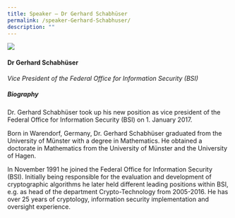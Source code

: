 ```yaml
---
title: Speaker – Dr Gerhard Schabhüser
permalink: /speaker-Gerhard-Schabhuser/
description: ""
---
```

![](/images/Speakers/Gerhard%20Schabhüser.jpg)

#### **Dr Gerhard Schabhüser**

*Vice President of the Federal Office for Information Security (BSI)*  

##### **Biography**
Dr. Gerhard Schabhüser took up his new position as vice president of the Federal Office for Information Security (BSI) on 1. January 2017.

Born in Warendorf, Germany, Dr. Gerhard Schabhüser graduated from the University of Münster with a degree in Mathematics. He obtained a doctorate in Mathematics from the University of Münster and the University of Hagen.

In November 1991 he joined the Federal Office for Information Security (BSI). Initially being responsible for the evaluation and development of cryptographic algorithms he later held different leading positions within BSI, e.g. as head of the department Crypto-Technology from 2005-2016. He has over 25 years of cryptology, information security implementation and oversight experience.